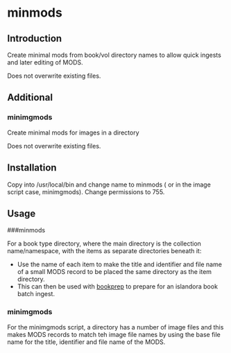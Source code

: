 # minmods

## Introduction
Create minimal mods from book/vol directory names to allow quick ingests and later editing of MODS.

Does not overwrite existing files.

## Additional

### minimgmods

Create minimal mods for images in a directory

Does not overwrite existing files.

## Installation

Copy into /usr/local/bin and change name to minmods ( or in the image script case, minimgmods).
Change permissions to 755.

## Usage
###minmods

For a book type directory, where the main directory is the collection name/namespace, with the items as separate directories beneath it:

* Use the name of each item to make the title and identifier and file name of a small MODS record to be placed the same directory as the item directory.
* This can then be used with [bookprep](https://github.com/utkdigitalinitiatives/bookprep) to prepare for an islandora book batch ingest.

### minimgmods

For the minimgmods script, a directory has a number of image files and this makes MODS records to match teh image file names by using the base file name for the title, identifier and file name of the MODS.
